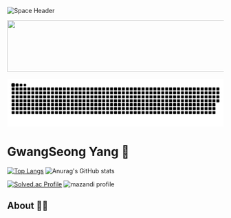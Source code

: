 ![Space Header](https://capsule-render.vercel.app/api?type=waving&color=0:000428,100:004e92&height=200&section=header&text=GwangSeongYang&fontSize=40&fontColor=ffffff&animation=fadeIn&fontAlignY=38&desc=Hello%20World&descAlignY=60&descSize=20&descColor=d1d1e9)

<a href="https://github.com/devxb/gitanimals">
  <img src="https://render.gitanimals.org/lines/{yanggwangseong}?pet-id=1" width="1000" height="120"/>
</a>

![snake gif](https://github.com/yanggwangseong/yanggwangseong/blob/output/github-contribution-grid-snake.svg)

# GwangSeong Yang 👋



[![Top Langs](https://github-readme-stats.vercel.app/api/top-langs/?username=YangGwangSeong&layout=compact&theme=radical)](https://github.com/YangGwangSeong/github-readme-stats)
![Anurag's GitHub stats](https://github-readme-stats.vercel.app/api?username=YangGwangSeong&show_icons=true&theme=radical)

[![Solved.ac Profile](http://mazassumnida.wtf/api/v2/generate_badge?boj=soawn83)](https://solved.ac/soawn83/)
![mazandi profile](http://mazandi.herokuapp.com/api?handle=soawn83&theme=cold)
## About 🙋‍♀️
<!--
### TODO 
- [ ] TS Effect 입문
- [ ] JSR api response type 올려보기
- [ ] 1일 코테 문제
- [ ] 1일 1커밋
- [ ] 1일 1타챌
- [ ] OOP - create repo
- [ ] FP - create repo
- [ ] CleanCode - obsidian
- [ ] NestJS 연구 - repo
- [ ] Nestjs-boiler-plate - repo
-->


